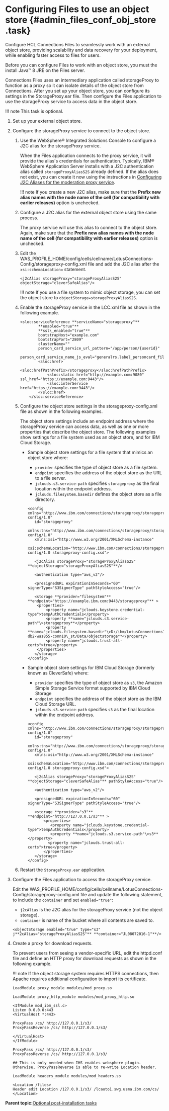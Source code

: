# Configuring Files to use an object store {#admin_files_conf_obj_store .task}

Configure HCL Connections Files to seamlessly work with an external object store, providing scalability and data recovery for your deployment, while enabling faster access to files for users.

Before you can configure Files to work with an object store, you must the install Java™ 8 JRE on the Files server.

Connections Files uses an intermediary application called storageProxy to function as a proxy so it can isolate details of the object store from Connections. After you set up your object store, you can configure its settings in the StorageProxy.ear file. Then configure the Files application to use the storageProxy service to access data in the object store.

!!! note
    This task is optional.

1.  Set up your external object store.

2.  Configure the storageProxy service to connect to the object store.

    1.  Use the WebSphere® Integrated Solutions Console to configure a J2C alias for the storageProxy service.

        When the Files application connects to the proxy service, it will provide the alias's credentials for authentication. Typically, IBM® WebSphere Application Server installs with a J2C authentication alias called `storageProxyAliasS2S` already defined. If the alias does not exist, you can create it now using the instructions in [Configuring J2C Aliases for the moderation proxy service](t_admin_common_moderation_config_proxy_id.md).

        !!! note
    If you create a new J2C alias, make sure that the **Prefix new alias names with the node name of the cell \(for compatibility with earlier releases\)** option is unchecked.

    2.  Configure a J2C alias for the external object store using the same process.

        The proxy service will use this alias to connect to the object store. Again, make sure that the **Prefix new alias names with the node name of the cell \(for compatibility with earlier releases\)** option is unchecked.

    3.  Edit the WAS\_PROFILE\_HOME/config/cells/cellname/LotusConnections-Config/storageproxy-config.xml file and add the J2C alias after the `xsi:schemaLocation=` statement.

        ```
        <j2cAlias storageProxy="storageProxyAliasS2S" objectStorage="cleverSafeAlias"/>
        ```

        !!! note
    If you use a file system to mimic object storage, you can set the object store to `objectStorage=storageProxyAliasS2S`.

    4.  Enable the storageProxy service in the LCC.xml file as shown in the following example.

        ```
        <sloc:serviceReference **serviceName="storageproxy"**
                **enabled="true"**
                **ssl\_enabled="true"**
                bootstrapHost="example.com"
                bootstrapPort="2809"
                clusterName=""
                person_card_service_url_pattern="/app/person/{userid}"
                person_card_service_name_js_eval="generalrs.label_personcard_fileslink">
                <sloc:href>
                    <sloc:hrefPathPrefix>/storageproxy</sloc:hrefPathPrefix>
                    <sloc:static href="http://example.com:9080" ssl_href="https://example.com:9443"/>
                    <sloc:interService href="https://example.com:9443"/>
                </sloc:href>
            </sloc:serviceReference>
        ```

    5.  Configure the object store settings in the storageproxy-config.xml file as shown in the following examples.

        The object store settings include an endpoint address where the storageProxy service can access data, as well as one or more properties that describe the object store. The following examples show settings for a file system used as an object store, and for IBM Cloud Storage.

        -   Sample object store settings for a file system that mimics an object store where:

            -   `provider` specifies the type of object store as a file system.
            -   `endpoint` specifies the address of the object store as the URL to a file server.
            -   `jclouds.s3.service-path` specifies `storageproxy` as the final location within the endpoint address.
            -   `jclouds.filesystem.basedir` defines the object store as a file directory.
            ```
            <config xmlns="http://www.ibm.com/connections/storageproxy/storageproxy-config/1.0" 
               id="storageproxy" 
               xmlns:tns="http://www.ibm.com/connections/storageproxy/storageproxy-config/1.0" 
               xmlns:xsi="http://www.w3.org/2001/XMLSchema-instance" 
               xsi:schemaLocation="http://www.ibm.com/connections/storageproxy/storageproxy-config/1.0 storageproxy-config.xsd">
            
               <j2cAlias storageProxy="storageProxyAliasS2S" **objectStorage="storageProxyAliasS2S"**/>
               
               <authentication type="aws_v2"/>
               
               <presignedURL expirationInSeconds="60" signerType="S3SignerType" pathStyleAccess="true"/>
            
               <storage **provider="filesystem"** **endpoint="https://example.ibm.com:9443/storageproxy"** >
                <properties>
                    <property name="jclouds.keystone.credential-type">tempAuthCredentials</property>
                    <property **name="jclouds.s3.service-path"\>storageproxy**</property>
                    <property **name="jclouds.filesystem.basedir"\>D:/ibm/LotusConnections10-db2-was855-conn10\_st/Data/objectstorage**</property>
                    <property name="jclouds.trust-all-certs">true</property>
                </properties>
               </storage>
            </config>
            ```

        -   Sample object store settings for IBM Cloud Storage \(formerly known as CleverSafe\) where:

            -   `provider` specifies the type of object store as `s3`, the Amazon Simple Storage Service format supported by IBM Cloud Storage
            -   `endpoint` specifies the address of the object store as the IBM Cloud Storage URL.
            -   `jclouds.s3.service-path` specifies `s3` as the final location within the endpoint address.
            ```
            <config xmlns="http://www.ibm.com/connections/storageproxy/storageproxy-config/1.0" 
               id="storageproxy" 
               xmlns:tns="http://www.ibm.com/connections/storageproxy/storageproxy-config/1.0" 
               xmlns:xsi="http://www.w3.org/2001/XMLSchema-instance" 
               xsi:schemaLocation="http://www.ibm.com/connections/storageproxy/storageproxy-config/1.0 storageproxy-config.xsd">
            
               <j2cAlias storageProxy="storageProxyAliasS2S" **objectStorage="cleverSafeAlias"** pathStyleAccess="true"/>
               
               <authentication type="aws_v2"/>
            
               <presignedURL expirationInSeconds="60" signerType="S3SignerType" pathStyleAccess="true"/>
            
               <storage **provider="s3"** **endpoint="http://127.0.0.1/s3"** >
                   <properties>
                      <property name="jclouds.keystone.credential-type">tempAuthCredentials</property>
                      <property **name="jclouds.s3.service-path"\>s3**</property>
                     <property name="jclouds.trust-all-certs">true</property>
                   </properties>
               </storage>
            </config>
            ```

    6.  Restart the `StorageProxy.ear` application.

3.  Configure the Files application to access the storageProxy service.

    Edit the WAS\_PROFILE\_HOME/config/cells/cellname/LotusConnections-Config/storageproxy-config.xml file and update the following statement, to include the `container` and set `enabled="true"`:

    -   `j2cAlias` is the J2C alias for the storageProxy service \(not the object storage\).
    -   `container` is name of the bucket where all contents are saved to.
    ```
    <objectStorage enabled="true" type="s3" j**2cAlias="storageProxyAliasS2S"** **container="JL08072016-1"**/>
    ```

4.  Create a proxy for download requests.

    To prevent users from seeing a vendor-specific URL, edit the httpd.conf file and define an HTTP proxy for download requests as shown in the following example.

    !!! note
    If the object storage system requires HTTPS connections, then Apache requires additional configuration to import its certificate.

    ```
    LoadModule proxy_module modules/mod_proxy.so
    
    LoadModule proxy_http_module modules/mod_proxy_http.so
    
    <IfModule mod_ibm_ssl.c>
    Listen 0.0.0.0:443
    <VirtualHost *:443>
    
    ProxyPass /cs/ http://127.0.0.1/s3/
    ProxyPassReverse /cs/ http://127.0.0.1/s3/
    
    </VirtualHost>
    </IfModule>
    
    ProxyPass /cs/ http://127.0.0.1/s3/
    ProxyPassReverse /cs/ http://127.0.0.1/s3/
    
    ## This is only needed when IHS enables websphere plugin. Otherwise, ProxyPassReverse is able to re-write Location header. 
    
    LoadModule headers_module modules/mod_headers.so
    
    <Location /files>
    Header edit Location /127.0.0.1/s3/ /lcauto1.swg.usma.ibm.com/cs/
    </Location>
    ```


**Parent topic:**[Optional post-installation tasks](../install/c_optional_post-install_tasks.md)

